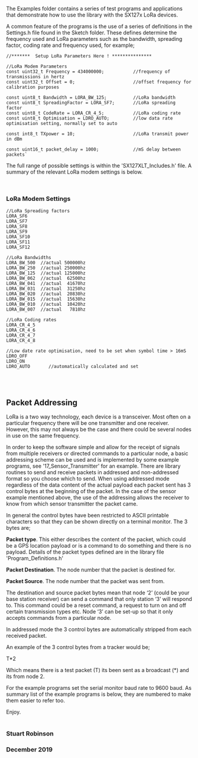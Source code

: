 The Examples folder contains a series of test programs and applications that demonstrate how to use the library with the SX127x LoRa devices. 

A common feature of the programs is the use of a series of definitions in the Settings.h file found in the Sketch folder. These defines determine the frequency used and LoRa parameters such as the bandwidth, spreading factor, coding rate and frequency used, for example;


    //*******  Setup LoRa Parameters Here ! ***************

    //LoRa Modem Parameters
    const uint32_t Frequency = 434000000;           //frequency of transmissions in hertz
    const uint32_t Offset = 0;                      //offset frequency for calibration purposes

    const uint8_t Bandwidth = LORA_BW_125;          //LoRa bandwidth
    const uint8_t SpreadingFactor = LORA_SF7;       //LoRa spreading factor
    const uint8_t CodeRate = LORA_CR_4_5;           //LoRa coding rate
    const uint8_t Optimisation = LDRO_AUTO;         //low data rate optimisation setting, normally set to auto

    const int8_t TXpower = 10;                      //LoRa transmit power in dBm

    const uint16_t packet_delay = 1000;             //mS delay between packets`


The full range of possible settings is within the 'SX127XLT_Includes.h' file. A summary of the relevant LoRa modem settings is below.  


<br> 

### LoRa Modem Settings

    //LoRa Spreading factors
    LORA_SF6
    LORA_SF7
    LORA_SF8
    LORA_SF9
    LORA_SF10
    LORA_SF11
    LORA_SF12 
    
    //LoRa Bandwidths
    LORA_BW_500  //actual 500000hz
    LORA_BW_250  //actual 250000hz
    LORA_BW_125  //actual 125000hz
    LORA_BW_062  //actual  62500hz 
    LORA_BW_041  //actual  41670hz
    LORA_BW_031  //actual  31250hz 
    LORA_BW_020  //actual  20830hz
    LORA_BW_015  //actual  15630hz
    LORA_BW_010  //actual  10420hz 
    LORA_BW_007  //actual   7810hz

    //LoRa Coding rates
    LORA_CR_4_5  
    LORA_CR_4_6  
    LORA_CR_4_7  
    LORA_CR_4_8

    //Low date rate optimisation, need to be set when symbol time > 16mS
    LDRO_OFF
    LDRO_ON
    LDRO_AUTO       //automatically calculated and set   


<br>
<br>


## Packet Addressing

LoRa is a two way technology, each device is a transceiver. Most often on a particular frequency there will be one transmitter and one receiver. However, this may not always be the case and there could be several nodes in use on the same frequency. 

In order to keep the software simple and allow for the receipt of signals from multiple receivers or directed commands to a particular node, a basic addressing scheme can be used and is implemented by some example programs, see '17_Sensor_Transmitter' for an example. There are library routines to send and receive packets in addressed and non-addressed format so you choose which to send. When using addressed mode regardless of the data content of the actual payload each packet sent has 3 control bytes at the beginning of the packet. In the case of the sensor example mentioned above, the use of the addressing allows the receiver to know from which sensor transmitter the packet came. 

In general the control bytes have been restricted to ASCII printable characters so that they can be shown directly on a terminal monitor. The 3 bytes are;

**Packet type**. This either describes the content of the packet, which could be a GPS location payload or is a command to do something and there is no payload. Details of the packet types defined are in the library file 'Program_Definitions.h'

**Packet Destination**. The node number that the packet is destined for.

**Packet Source**. The node number that the packet was sent from.

The destination and source packet bytes mean that node ‘2’ (could be your base station receiver) can send a command that only station ‘3’ will respond to. This command could be a reset command, a request to turn on and off certain transmission types etc. Node ‘3’ can be set-up so that it only accepts commands from a particular node.

In addressed mode the 3 control bytes are automatically stripped from each received packet.

An example of the 3 control bytes from a tracker would be;

T*2

Which means there is a test packet (T) its been sent as a broadcast (*) and its from node 2.

For the example programs set the serial monitor baud rate to 9600 baud. As summary list of the example programs is below, they are numbered to make them easier to refer too.  

Enjoy. 
<br>
<br>
### Stuart Robinson
### December 2019


